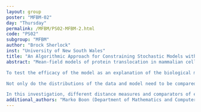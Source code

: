 ```yaml
---
layout: group
poster: "MFBM-02"
day: "Thursday"
permalink: /MFBM/PS02-MFBM-2.html
code: "PS02"
subgroup: "MFBM"
author: "Brock Sherlock"
inst: "University of New South Wales"
title: "An Algorithmic Approach for Constraining Stochastic Models with Multiple Data Sets"
abstract: "Mean-field models of protein translocation in mammalian cell metabolism in response to insulin have previously been used to identify dominant processes at the macroscopic scale (J. Biol. Chem., 289(25): 17280-17298). These mean field models do not take the stochasticity and variance of the data fully into account, however. These models also do not provide explanatory mechanisms for the response to the insulin signal. We have developed a candidate stochastic queuing network model that may provide further insight into mechanisms at the molecular scale for glucose transporter translocation in insulin regulated metabolism.

To test the efficacy of the model as an explanation of the biological mechanisms, an assessment of the ability of the model to represent all the different observations needs to be quantified. For each particular experimental protocol the data set consists of small numbers of repeated samples at discrete time points of the system under that experimental condition. The stochastic model then aims to describe all the different time evolving distributions corresponding to the different experimental protocols. 

Not only do the distributions of the data and model need to be compared at each time point in the data set for each protocol, but also a comparison needs to be made across time as each of the distributions evolve. Additionally, the correspondence of the stochastic model and observations across the different experimental protocols needs to be quantified. In systems where data is sparse, robustness can be given to inference when independent data sets from multiple sources are combined, given that the model parameters constrained by the different protocols overlap.

In this investigation, different distance measures and comparators of evolving distributions are explored for the candidate model of glucose transporter translocation with a view to building a practical algorithm for inference of stochastic models with multiple stochastic data sets from different experimental protocols. The efficacy and implications of different approaches and for the candidate model is discussed."
additional_authors: "Marko Boon (Department of Mathematics and Computer Science, Eindhoven University of Technology); Maria Vlasiou (Faculty of Electrical Engineering, Mathematics and Computer Science, University of Twente); Adelle Coster (University of New South Wales)"
---
```

